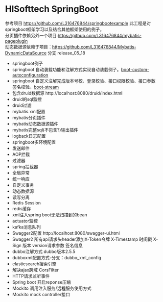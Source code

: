 # HlSofttech SpringBoot
参考项目 https://github.com/L316476844/springbootexample
此工程是对springboot框架学习以及结合其他框架使用的例子。<br>
分页插件依赖另外一个项目:https://github.com/L316476844/mybatis-pageplugin <br>
动态数据源依赖于项目：https://github.com/L316476844/Mybatis-DynamicDataSource 分支 release_05_18 <br>


+ springboot例子
+ springboot 自动装载功能和注解方式实现自动装载例子。[boot-custom-autoconfiguration](https://github.com/L316476844/boot-custom-autoconfiguration)
+ springboot 自定义注解完成版本号校、登录校验、接口权限校验、接口参数签名校验。[boot-stream](https://github.com/L316476844/boot-stream)
+ 包含druid数据源  http://localhost:8080/druid/index.html
+ druid的sql监控
+ druid过滤
+ mybatis xml配置
+ mybatis分页插件
+ mybatis动态数据源插件
+ mybatis完整sql(不包含?)输出插件
+ logback日志配置
+ springboot多环境配置
+ 发送邮件
+ AOP拦截
+ 过滤器
+ spring拦截器
+ 全局异常
+ 统一响应
+ 自定义事务
+ 动态数据源
+ 读写分离
+ Redis Session
+ redis缓存
+ xml注入spring boot无法扫描到的bean
+ actuator监控
+ kafka消息队列
+ Swagger2配置  http://localhost:8080/swagger-ui.html
+ Swagger2 所有api请求头header添加X-Token令牌 X-Timestamp 时间戳 X-Sign 版本 version请求参数 签名信息 
+ dubbo注解方式 dubbo版本2.5.5
+ dubboxml配置方式-分支：dubbo_xml_config
+ elasticsearch搜索引擎
+ 解决ajax跨域 CorsFilter
+ HTTP请求监听事件
+ Spring boot 开启reponse压缩 
+ Mockito 调用注入服务/远程服务使用方式
+ Mockito mock controller接口
